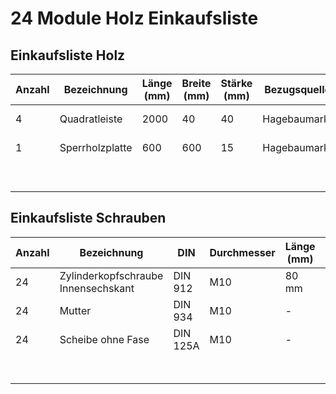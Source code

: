 # 24 Module Holz Einkaufsliste

## Einkaufsliste Holz

Anzahl | Bezeichnung | Länge (mm) | Breite (mm) | Stärke (mm) | Bezugsquelle | Preis |
--- | --- | --- | --- | --- | --- | ---
4 | Quadratleiste | 2000 | 40 | 40 | Hagebaumarkt | 55,96 € |
1 | Sperrholzplatte | 600 | 600 | 15 | Hagebaumarkt | 14,39 € |
 |  | | | | | | 70,35 € |

## Einkaufsliste Schrauben

Anzahl | Bezeichnung | DIN | Durchmesser | Länge (mm) | Material | Bezugsquelle | Preis
--- | --- | --------- | --- | --- | --- | --- | ---
24 | Zylinderkopfschraube Innensechskant | DIN 912 | M10 | 80 mm | verzinkt | Schrauben Preisinger | 18,03 € |
24 | Mutter | DIN 934 | M10 | - | verzinkt | Schrauben Preisinger | 3,76 € |
24 | Scheibe ohne Fase | DIN 125A | M10 | - | verzinkt | Schrauben Preisinger | 2,14 € |
| |  |  | | | | | 23,93 €
